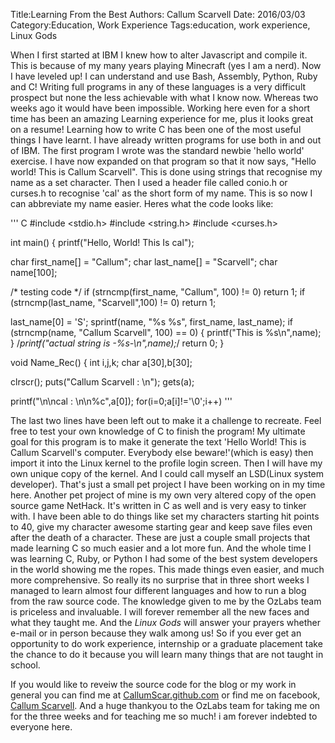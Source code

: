 Title:Learning From the Best
Authors: Callum Scarvell
Date: 2016/03/03
Category:Education, Work Experience
Tags:education, work experience, Linux Gods 

When I first started at IBM I knew how to alter Javascript and compile it. This is because of my many years playing Minecraft (yes I am a nerd). Now I have leveled up! I can understand and use Bash, Assembly, Python, Ruby and C! Writing full programs in any of these languages is a very difficult prospect but none the less achievable with what I know now. Whereas two weeks ago it would have been impossible. Working here even for a short time has been an amazing Learning experience for me, plus it looks great on a resume! Learning how to write C has been one of the most useful things I have learnt. I have already written programs for use both in and out of IBM. The first program I wrote was the standard newbie 'hello world' exercise. I have now expanded on that program so that it now says, "Hello world! This is Callum Scarvell". This is done using strings that recognise my name as a set character. Then I used a header file called conio.h or curses.h to recognise 'cal' as the short form of my name. This is so now I can abbreviate my name easier. Heres what the code looks like:

''' C
#include <stdio.h>
#include <string.h>
#include <curses.h>

int main() {
  printf("Hello, World! This Is cal");

char first_name[] = "Callum";
  char last_name[] = "Scarvell";
  char name[100];

  /* testing code */
  if (strncmp(first_name, "Callum", 100) != 0) return 1;
  if (strncmp(last_name, "Scarvell",100) != 0) return 1;
  
  last_name[0] = 'S';
  sprintf(name, "%s %s", first_name, last_name);
  if (strncmp(name, "Callum Scarvell", 100) == 0) {
      printf("This is %s\n",name);
  }
/*printf("actual string is -%s-\n",name);*/
  return 0;
}

void Name_Rec()
{
 int i,j,k;
 char a[30],b[30];

 clrscr();
 puts("Callum Scarvell : \n");
 gets(a);

 printf("\n\ncal : \n\n%c",a[0]);
 for(i=0;a[i]!='\0';i++)
'''

The last two lines have been left out to make it a challenge to recreate. Feel free to test your own knowledge of C to finish the program! My ultimate goal for this program is to make it generate the text 'Hello World! This is Callum Scarvell's computer. Everybody else beware!'(which is easy) then import it into the Linux kernel to the profile login screen. Then I will have my own unique copy of the kernel. And I could call myself an LSD(Linux system developer). That's just a small pet project I have been working on in my time here. Another pet project of mine is my own very altered copy of the open source game NetHack. It's written in C as well and is very easy to tinker with. I have been able to do things like set my characters starting hit points to 40, give my character awesome starting gear and keep save files even after the death of a character. These are just a couple small projects that made learning C so much easier and a lot more fun. And the whole time I was learning C, Ruby, or Python I had some of the best system developers in the world showing me the ropes. This made things even easier, and much more comprehensive. So really its no surprise that in three short weeks I managed to learn almost four different languages and how to run a blog from the raw source code. The knowledge given to me by the OzLabs team is priceless and invaluable. I will forever remember all the new faces and what they taught me. And the _Linux Gods_ will answer your prayers whether e-mail or in person because they walk among us! So if you ever get an opportunity to do work experience, internship or a graduate placement take the chance to do it because you will learn many things that are not taught in school.

If you would like to reveiw the source code for the blog or my work in general you can find me at [CallumScar.github.com](https://github.com/CallumScar) or find me on facebook, [Callum Scarvell](https://www.facebook.com/callum.scarvell/about). 
And a huge thankyou to the OzLabs team for taking me on for the three weeks and for teaching me so much! i am forever indebted to everyone here.   
